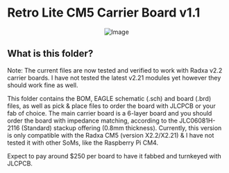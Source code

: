 # Retro Lite CM5 Carrier Board v1.1 

<p align="center">
  <img src="https://github.com/StonedEdge/Retro-Lite-CM5/assets/45709395/7a6fda8c-c2dc-45dc-ade3-2deeee40224c" alt="Image">
</p>

## What is this folder?
Note: The current files are now tested and verified to work with Radxa v2.2 carrier boards. I have not tested the latest v2.21 modules yet however they should work fine as well. 

This folder contains the BOM, EAGLE schematic (.sch) and board (.brd) files, as well as pick & place files to order the board with JLCPCB or your fab of choice. 
The main carrier board is a 6-layer board and you should order the board with impedance matching, according to the JLC06081H-2116 (Standard) stackup offering (0.8mm thickness). 
Currently, this version is only compatible with the Radxa CM5 (version X2.2/X2.21) & I have not tested it with other SoMs, like the Raspberry Pi CM4. 

Expect to pay around $250 per board to have it fabbed and turnkeyed with JLCPCB. 
